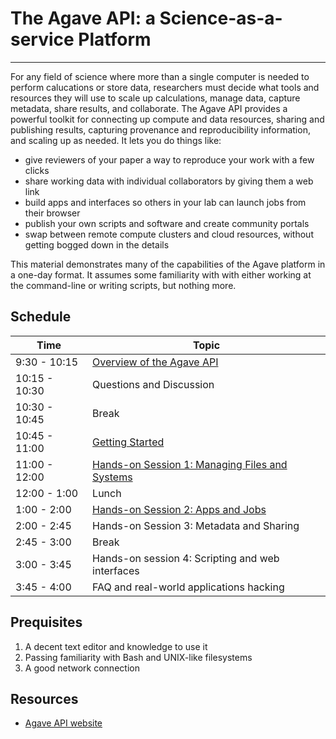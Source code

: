 # The Agave API: a Science-as-a-service Platform
---

For any field of science where more than a single computer is needed to perform calucations or store data, researchers must decide what tools and resources they will use to scale up calculations, manage data, capture metadata, share results, and collaborate.  The Agave API provides a powerful toolkit for connecting up compute and data resources, sharing and publishing results, capturing provenance and reproducibility information, and scaling up as needed.  It lets you do things like:

* give reviewers of your paper a way to reproduce your work with a few clicks
* share working data with individual collaborators by giving them a web link
* build apps and interfaces so others in your lab can launch jobs from their browser
* publish your own scripts and software and create community portals
* swap between remote compute clusters and cloud resources, without getting bogged down in the details

This material demonstrates many of the capabilities of the Agave platform in a one-day format.  It assumes some familiarity with with either working at the command-line or writing scripts, but nothing more.


## Schedule

|Time           | Topic                                                       |
|---------------|-------------------------------------------------------------|
|  9:30 - 10:15 | [Overview of the Agave API](TACC_Agave_Overview.pdf)        |
| 10:15 - 10:30 | Questions and Discussion                                    |
| 10:30 - 10:45 | Break                                                       |
| 10:45 - 11:00 | [Getting Started](GettingStarted.md)                        |
| 11:00 - 12:00 | [Hands-on Session 1: Managing Files and Systems](systems.md)|
| 12:00 -  1:00 | Lunch                                                       |
|  1:00 -  2:00 | [Hands-on Session 2: Apps and Jobs](apps.md)                |
|  2:00 -  2:45 | Hands-on Session 3: Metadata and Sharing                    |
|  2:45 -  3:00 | Break                                                       |
|  3:00 -  3:45 | Hands-on session 4: Scripting and web interfaces            |
|  3:45 -  4:00 | FAQ and real-world applications hacking                     |


## Prequisites

1. A decent text editor and knowledge to use it
2. Passing familiarity with Bash and UNIX-like filesystems
3. A good network connection

## Resources
* [Agave API website](http://agaveapi.co)

